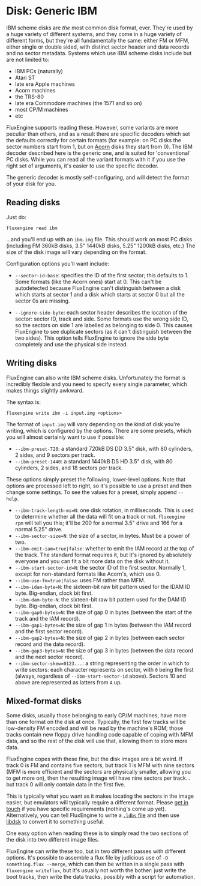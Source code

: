 Disk: Generic IBM
=================

IBM scheme disks are _the_ most common disk format, ever. They're used by a
huge variety of different systems, and they come in a huge variety of different
forms, but they're all fundamentally the same: either FM or MFM, either single
or double sided, with distinct sector header and data records and no sector
metadata. Systems which use IBM scheme disks include but are not limited to:

  - IBM PCs (naturally)
  - Atari ST
  - late era Apple machines
  - Acorn machines
  - the TRS-80
  - late era Commodore machines (the 1571 and so on)
  - most CP/M machines
  - etc

FluxEngine supports reading these. However, some variants are more peculiar
than others, and as a result there are specific decoders which set the defaults
correctly for certain formats (for example: on PC disks the sector numbers
start from 1, but on [Acorn](disk-acorndfs.md) disks they start from 0). The
IBM decoder described here is the generic one, and is suited for 'conventional'
PC disks. While you can read all the variant formats with it if you use the
right set of arguments, it's easier to use the specific decoder.

The generic decoder is mostly self-configuring, and will detect the format of
your disk for you.


Reading disks
-------------

Just do:

    fluxengine read ibm

...and you'll end up with an `ibm.img` file. This should work on most PC disks
(including FM 360kB disks, 3.5" 1440kB disks, 5.25" 1200kB disks, etc.) The size
of the disk image will vary depending on the format.

Configuration options you'll want include:

  - `--sector-id-base`: specifies the ID of the first sector; this defaults
    to 1. Some formats (like the Acorn ones) start at 0. This can't be
	autodetected because FluxEngine can't distinguish between a disk which
	starts at sector 1 and a disk which starts at sector 0 but all the sector
	0s are missing.

  - `--ignore-side-byte`: each sector header describes the location of the
	sector: sector ID, track and side. Some formats use the wrong side ID, so
	the sectors on side 1 are labelled as belonging to side 0. This causes
	FluxEngine to see duplicate sectors (as it can't distinguish between the
	two sides). This option tells FluxEngine to ignore the side byte completely
	and use the physical side instead.


Writing disks
-------------

FluxEngine can also write IBM scheme disks. Unfortunately the format is
incredibly flexible and you need to specify every single parameter, which
makes things slightly awkward.

The syntax is:

    fluxengine write ibm -i input.img <options>

The format of `input.img` will vary depending on the kind of disk you're
writing, which is configured by the options. There are some presets, which
you will almost certainly want to use if possible:

  - `--ibm-preset-720`: a standard 720kB DS DD 3.5" disk, with 80 cylinders,
  2 sides, and 9 sectors per track.
  - `--ibm-preset-1440`: a standard 1440kB DS HD 3.5" disk, with 80
  cylinders, 2 sides, and 18 sectors per track.

These options simply preset the following, lower-level options. Note that
options are processed left to right, so it's possible to use a preset and
then change some settings. To see the values for a preset, simply append
`--help`.

  - `--ibm-track-length-ms=N`: one disk rotation, in milliseconds. This is used
  to determine whether all the data will fit on a track or not. `fluxengine
  rpm` will tell you this; it'll be 200 for a normal 3.5" drive and 166 for a
  normal 5.25" drive.
  - `--ibm-sector-size=N`: the size of a sector, in bytes. Must be a power of
  two.
  - `--ibm-emit-iam=true|false`: whether to emit the IAM record at the top of
  the track. The standard format requires it, but it's ignored by absolutely
  everyone and you can fit a bit more data on the disk without it.
  - `--ibm-start-sector-id=N`: the sector ID of the first sector. Normally 1,
  except for non-standard formats like Acorn's, which use 0.
  - `--ibm-use-fm=true|false`: uses FM rather than MFM.
  - `--ibm-idam-byte=N`: the sixteen-bit raw bit pattern used for the IDAM ID
  byte. Big-endian, clock bit first.
  - `--ibm-dam-byte-N`: the sixteen-bit raw bit pattern used for the DAM ID
  byte. Big-endian, clock bit first.
  - `--ibm-gap0-bytes=N`: the size of gap 0 in bytes (between the start of
  the track and the IAM record).
  - `--ibm-gap1-bytes=N`: the size of gap 1 in bytes (between the IAM record
  and the first sector record).
  - `--ibm-gap2-bytes=N`: the size of gap 2 in bytes (between each sector
  record and the data record).
  - `--ibm-gap3-bytes=N`: the size of gap 3 in bytes (between the data record
  and the next sector record).
  - `--ibm-sector-skew=0123...`: a string representing the order in which to
  write sectors: each character represents on sector, with `0` being the
  first (always, regardless of `--ibm-start-sector-id` above). Sectors 10 and
  above are represented as latters from `A` up.

Mixed-format disks
------------------

Some disks, usually those belonging to early CP/M machines, have more than one
format on the disk at once. Typically, the first few tracks will be low-density
FM encoded and will be read by the machine's ROM; those tracks contain new
floppy drive handling code capable of coping with MFM data, and so the rest of
the disk will use that, allowing them to store more data.

FluxEngine copes with these fine, but the disk images are a bit weird. If track
0 is FM and contains five sectors, but track 1 is MFM with nine sectors (MFM is
more efficient and the sectors are physically smaller, allowing you to get more
on), then the resulting image will have nine sectors per track... but track 0
will only contain data in the first five.

This is typically what you want as it makes locating the sectors in the image
easier, but emulators will typically require a different format. Please [get
in touch](https://github.com/davidgiven/fluxengine/issues/new) if you have
specific requirements (nothing's come up yet). Alternatively, you can tell
FluxEngine to write a [`.ldbs`
file](http://www.seasip.info/Unix/LibDsk/ldbs.html) and then use
[libdsk](http://www.seasip.info/Unix/LibDsk/) to convert it to something
useful.

One easy option when reading these is to simply read the two sections of the
disk into two different image files.

FluxEngine can write these too, but in two different passes with different
options. It's possible to assemble a flux file by judicious use of `-D
something.flux --merge`, which can then be written in a single pass with
`fluxengine writeflux`, but it's usually not worth the bother: just write the
boot tracks, then write the data tracks, possibly with a script for automation.
